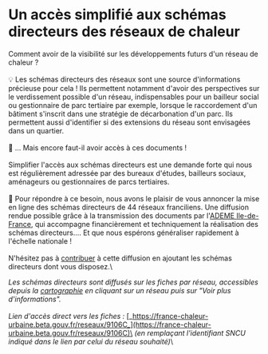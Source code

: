# Un accès simplifié aux schémas directeurs des réseaux de chaleur

Comment avoir de la visibilité sur les développements futurs d'un réseau de chaleur ?\
\
💡 Les schémas directeurs des réseaux sont une source d'informations précieuse pour cela ! Ils permettent notamment d'avoir des perspectives sur le verdissement possible d'un réseau, indispensables pour un bailleur social ou gestionnaire de parc tertiaire par exemple, lorsque le raccordement d'un bâtiment s'inscrit dans une stratégie de décarbonation d'un parc. Ils permettent aussi d'identifier si des extensions du réseau sont envisagées dans un quartier.\
\
🤔 ... Mais encore faut-il avoir accès à ces documents !\
\
Simplifier l'accès aux schémas directeurs est une demande forte qui nous est régulièrement adressée par des bureaux d'études, bailleurs sociaux, aménageurs ou gestionnaires de parcs tertiaires.\
\
📢 Pour répondre à ce besoin, nous avons le plaisir de vous annoncer la mise en ligne des schémas directeurs de 44 réseaux franciliens. Une diffusion rendue possible grâce à la transmission des documents par l'[ADEME Ile-de-France](https://www.ademe.fr/direction-regionale/ile-de-france/), qui accompagne financièrement et techniquement la réalisation des schémas directeurs.... Et que nous espérons généraliser rapidement à l'échelle nationale !\
\
N'hésitez pas à [contribuer](https://france-chaleur-urbaine.beta.gouv.fr/reseaux/modifier) à cette diffusion en ajoutant les schémas directeurs dont vous disposez.\


_Les schémas directeurs sont diffusés sur les fiches par réseau, accessibles depuis la_ [_cartographie_](https://france-chaleur-urbaine.beta.gouv.fr/carte) _en cliquant sur un réseau puis sur "Voir plus d'informations"._\
\
_Lien d'accès direct vers les fiches :_ [_https://france-chaleur-urbaine.beta.gouv.fr/reseaux/9106C_](https://france-chaleur-urbaine.beta.gouv.fr/reseaux/9106C)\
_(en remplaçant l'identifiant SNCU indiqué dans le lien par celui du réseau souhaité)_\


